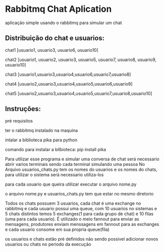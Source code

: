 
# Rabbitmq Chat Aplication
  aplicação simple usando o rabbitmq para simular um chat
  
  
## Distribuição do chat e usuarios:
chat1 [usuario1, usuario3, usuario6, usuario10]

chat2 [usuario1, usuario2, usuario3, usuario5, usuario7, usuario8, usuario9, usuario10]

chat3 [usuario1,usuario3,usuario4,usuario6,usuario7,usuario8]

chat4 [usuario2,usuario3,usuario4,usuario5,usuario6,usuario9]

chat5 [usuario2,usuario3,usuario4,usuario5,usuario7,usuario8,usuario10]


## Instruções:
  pré requisitos
  
  ter o rabbitmq instalado na maquina
  
  
  intalar a biblioteca pika para python
  
  comando para instalar a bilbioteca: pip install pika 
  
  
  Para utilizar esse programa e simular uma conversa de chat será necessario abrir varios terminais sendo cada terminal simulando uma pessoa
  No Arquivo usuarios_chats.py tem os nomes do usuarios e os nomes do chats, para utilizar o sistema será necessario utiliza-los
  
  para cada usuario que queira utilizar executar o arquivo nome.py
  
  o arquivo nome.py e usuarios_chats.py tem que estar no mesmo diretorio
  
  Todos os chats possuem 3 usuarios, cada chat é uma exchange no rabbitmq e cada usuario possui uma queue, com 10 usuarios no sistemas e 5 chats distintos temos 5     exchanges(1 para cada grupo de chat) e 10 filas (uma para cada usuario).
  É utilizado o meio fannout para enviar as mensagens, produtores enviam menssagens em fannout para as exchanges e cada usuario consome em sua propria queue(fila)
  
  os usuarios e chats estão pré definidos não sendo possivel adicionar novos usuarios ou chats no periodo da execução
 
  
